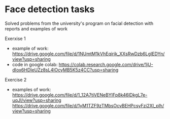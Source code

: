 # Face detection tasks
Solved problems from the university's program on facial detection with reports and examples of work

Exerxise 1
- example of work: https://drive.google.com/file/d/1NUmtM1kVhEqirik_XXsRwDzb6LgIEDYn/view?usp=sharing
- code in google colab: https://colab.research.google.com/drive/1jU-dIox6HDIeUZz8sL4IOcyMB5K5z4CC?usp=sharing

Exercise 2
- examples of work: https://drive.google.com/file/d/1_12A7tiVENeBYIFp8k46lDkgL7e-uqJI/view?usp=sharing
                    https://drive.google.com/file/d/1yM1TZF9zTMbsOcvBEHPcsyFzi2XI_plh/view?usp=sharing
